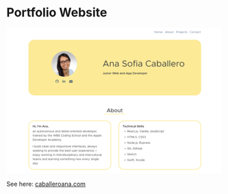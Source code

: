 # Portfolio Website

![Portfolio screenshot](src/assets/portfolio-screenshot.png)

See here: [caballeroana.com](https://caballeroana.com/)
